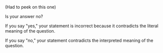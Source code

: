 (Had to peek on this one)

Is your answer no?

If you say "yes," your statement is incorrect because it contradicts
the literal meaning of the question.

If you say "no," your statement contradicts the interpreted meaning of the question.
